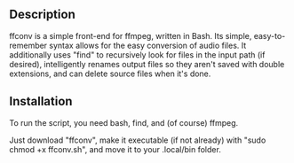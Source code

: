 ## Description
ffconv is a simple front-end for ffmpeg, written in Bash. Its simple, easy-to-remember syntax allows for the easy conversion of audio files. It additionally uses "find" to recursively look for files in the input path (if desired), intelligently renames output files so they aren't saved with double extensions, and can delete source files when it's done.


## Installation
To run the script, you need bash, find, and (of course) ffmpeg.

Just download "ffconv", make it executable (if not already) with "sudo chmod +x ffconv.sh", and move it to your .local/bin folder.
